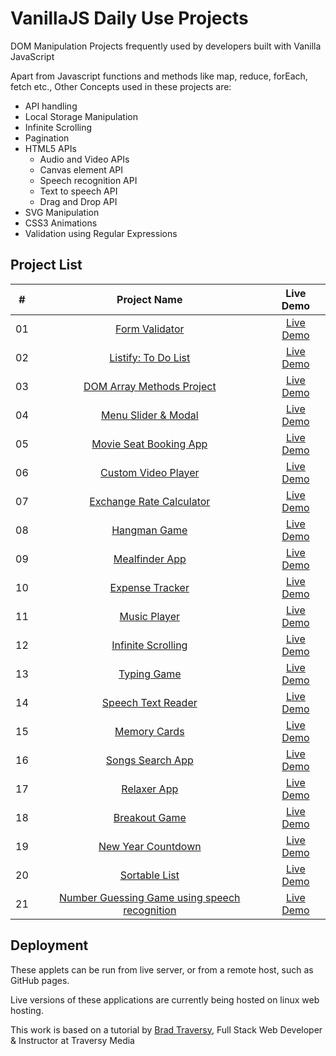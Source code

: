 # VanillaJS Daily Use Projects

DOM Manipulation Projects frequently used by developers built with Vanilla JavaScript

Apart from Javascript functions and methods like map, reduce, forEach, fetch etc., Other Concepts used in these projects are:

- API handling
- Local Storage Manipulation
- Infinite Scrolling
- Pagination
- HTML5 APIs
  - Audio and Video APIs
  - Canvas element API
  - Speech recognition API
  - Text to speech API
  - Drag and Drop API
- SVG Manipulation
- CSS3 Animations
- Validation using Regular Expressions

## Project List

|  #  |      Project Name         |                                    Live Demo                                    |
| :-: | :------------------------------------------------------: | :-----------------------------------------------------: |
| 01  |                   [Form Validator](https://github.com/seekersahil/VanillaJS-Daily-Use-Projects/tree/main/Form-Validator)                   |      [Live Demo](https://dev.seekersahil.com/projects/DOM/Form-Validator/)      |
| 02  |                    [Listify: To Do List](https://github.com/seekersahil/VanillaJS-Daily-Use-Projects/tree/main/Listify)                    |         [Live Demo](https://dev.seekersahil.com/projects/DOM/Listify/)          |
| 03  |           [DOM Array Methods Project](https://github.com/seekersahil/VanillaJS-Daily-Use-Projects/tree/main/DOM-Array-Methods/)            |    [Live Demo](https://dev.seekersahil.com/projects/DOM/DOM-Array-Methods/)     |
| 04  |            [Menu Slider & Modal](https://github.com/seekersahil/VanillaJS-Daily-Use-Projects/tree/main/Menu-Slider-and-Modals/)            |  [Live Demo](https://dev.seekersahil.com/projects/DOM/Menu-Slider-and-Modals/)  |
| 05  |           [Movie Seat Booking App](https://github.com/seekersahil/VanillaJS-Daily-Use-Projects/tree/main/Movie-Seat-Booking-App)           |  [Live Demo](https://dev.seekersahil.com/projects/DOM/Movie-Seat-Booking-App/)  |
| 06  |              [Custom Video Player](https://github.com/seekersahil/VanillaJS-Daily-Use-Projects/tree/main/Custom-Video-Player)              |   [Live Demo](https://dev.seekersahil.com/projects/DOM/Custom-Video-Player/)    |
| 07  |        [Exchange Rate Calculator](https://github.com/seekersahil/VanillaJS-Daily-Use-Projects/tree/main/Exchange-Rate-Calculator/)         | [Live Demo](https://dev.seekersahil.com/projects/DOM/Exchange-Rate-Calculator/) |
| 08  |                    [Hangman Game](https://github.com/seekersahil/VanillaJS-Daily-Use-Projects/tree/main/Hangman-Game/)                     |       [Live Demo](https://dev.seekersahil.com/projects/DOM/Hangman-Game/)       |
| 09  |                  [Mealfinder App](https://github.com/seekersahil/VanillaJS-Daily-Use-Projects/tree/main/Meal-Finder-App/)                  |     [Live Demo](https://dev.seekersahil.com/projects/DOM/Meal-Finder-App/)      |
| 10  |                 [Expense Tracker](https://github.com/seekersahil/VanillaJS-Daily-Use-Projects/tree/main/Expense-Tracker/)                  |     [Live Demo](https://dev.seekersahil.com/projects/DOM/Expense-Tracker/)      |
| 11  |                    [Music Player](https://github.com/seekersahil/VanillaJS-Daily-Use-Projects/tree/main/Music-Player/)                     |       [Live Demo](https://dev.seekersahil.com/projects/DOM/Music-Player/)       |
| 12  |              [Infinite Scrolling](https://github.com/seekersahil/VanillaJS-Daily-Use-Projects/tree/main/Infinite-Scrolling/)               |    [Live Demo](https://dev.seekersahil.com/projects/DOM/Infinite-Scrolling/)    |
| 13  |                     [Typing Game](https://github.com/seekersahil/VanillaJS-Daily-Use-Projects/tree/main/Typing-Game/)                      |       [Live Demo](https://dev.seekersahil.com/projects/DOM/Typing-Game/)        |
| 14  |              [Speech Text Reader](https://github.com/seekersahil/VanillaJS-Daily-Use-Projects/tree/main/Speech-Text-Reader/)               |    [Live Demo](https://dev.seekersahil.com/projects/DOM/Speech-Text-Reader/)    |
| 15  |                    [Memory Cards](https://github.com/seekersahil/VanillaJS-Daily-Use-Projects/tree/main/Memory-Cards/)                     |       [Live Demo](https://dev.seekersahil.com/projects/DOM/Memory-Cards/)       |
| 16  |                  [Songs Search App](https://github.com/seekersahil/VanillaJS-Daily-Use-Projects/tree/main/Songs-Search/)                   |       [Live Demo](https://dev.seekersahil.com/projects/DOM/Songs-Search/)       |
| 17  |                     [Relaxer App](https://github.com/seekersahil/VanillaJS-Daily-Use-Projects/tree/main/Relaxer-App/)                      |       [Live Demo](https://dev.seekersahil.com/projects/DOM/Relaxer-App/)        |
| 18  |                   [Breakout Game](https://github.com/seekersahil/VanillaJS-Daily-Use-Projects/tree/main/Breakout-Game/)                    |      [Live Demo](https://dev.seekersahil.com/projects/DOM/Breakout-Game/)       |
| 19  |              [New Year Countdown](https://github.com/seekersahil/VanillaJS-Daily-Use-Projects/tree/main/New-Year-Countdown/)               |    [Live Demo](https://dev.seekersahil.com/projects/DOM/New-Year-Countdown/)    |
| 20  |                   [Sortable List](https://github.com/seekersahil/VanillaJS-Daily-Use-Projects/tree/main/Sortable-List/)                    |      [Live Demo](https://dev.seekersahil.com/projects/DOM/Sortable-List/)       |
| 21  | [Number Guessing Game using speech recognition](https://github.com/seekersahil/VanillaJS-Daily-Use-Projects/tree/main/Speak-Number-Guess/) |    [Live Demo](https://dev.seekersahil.com/projects/DOM/Speak-Number-Guess/)    |     |

## Deployment

These applets can be run from live server, or from a remote host, such as GitHub pages.

Live versions of these applications are currently being hosted on linux web hosting.

This work is based on a tutorial by [Brad Traversy](https://www.udemy.com/user/brad-traversy/), Full Stack Web Developer & Instructor at Traversy Media
